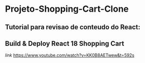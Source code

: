 # Projeto-Shopping-Cart-Clone

## Tutorial para revisao de conteudo do React:
## Build & Deploy React 18 Shopping Cart 

*link*  https://www.youtube.com/watch?v=KK0B8AETwew&t=592s
